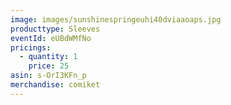 ```yaml
---
image: images/sunshinespringeuhi40dviaaoaps.jpg
producttype: Sleeves
eventId: eUBdWMfNo
pricings:
  - quantity: 1
    price: 25
asin: s-OrI3KFn_p
merchandise: comiket
---
```

